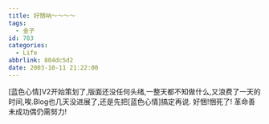 ```yaml
---
title: 好悃呐～～～～
tags:
  - 金子
id: 783
categories:
  - Life
abbrlink: 804dc5d2
date: 2003-10-11 21:22:00
---
```


[蓝色心情]V2开始策划了,版面还没任何头绪,一整天都不知做什么,又浪费了一天的时间,唉.Blog也几天没进展了,还是先把[蓝色心情]搞定再说.
好悃!悃死了!
革命善未成功偶仍需努力!